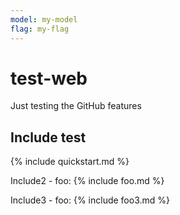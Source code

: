 ```yaml
---
model: my-model
flag: my-flag
---
```

# test-web
Just testing the GitHub features

## Include test

{% include quickstart.md %}

Include2 - foo:
{% include foo.md %}

Include3 - foo:
{% include foo3.md %}
